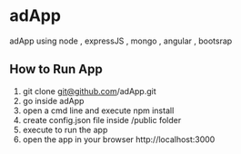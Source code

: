 # adApp
adApp using node , expressJS , mongo , angular , bootsrap

How to Run App
--------------

1. git clone git@github.com/adApp.git
2. go inside adApp
3. open a cmd line and execute npm install
4. create config.json file inside /public folder
5. execute <npm run dev> to run the app
6. open the app in your browser http://localhost:3000


